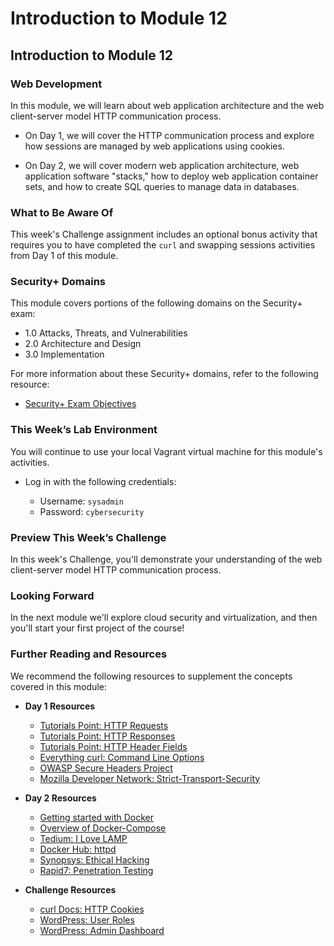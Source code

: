 # Introduction to Module 12

## Introduction to Module 12

### Web Development

In this module, we will learn about web application architecture and the web client-server model HTTP communication process.

- On Day 1, we will cover the HTTP communication process and explore how sessions are managed by web applications using cookies.

- On Day 2, we will cover modern web application architecture, web application software "stacks," how to deploy web application container sets, and how to create SQL queries to manage data in databases.

### What to Be Aware Of

This week's Challenge assignment includes an optional bonus activity that requires you to have completed the `curl` and swapping sessions activities from Day 1 of this module.

### Security+ Domains

This module covers portions of the following domains on the Security+ exam:

- 1.0 Attacks, Threats, and Vulnerabilities 
- 2.0 Architecture and Design 
- 3.0 Implementation

For more information about these Security+ domains, refer to the following resource: 
- [Security+ Exam Objectives](https://comptiacdn.azureedge.net/webcontent/docs/default-source/exam-objectives/comptia-security-sy0-601-exam-objectives-(2-0).pdf?sfvrsn=8c5889ff_2)

### This Week’s Lab Environment

You will continue to use your local Vagrant virtual machine for this module's activities.

- Log in with the following credentials:
  
  - Username: `sysadmin`
  - Password: `cybersecurity`

### Preview This Week’s Challenge

In this week's Challenge, you'll demonstrate your understanding of the web client-server model HTTP communication process.

### Looking Forward

In the next module we'll explore cloud security and virtualization, and then you'll start your first project of the course!

### Further Reading and Resources

We recommend the following resources to supplement the concepts covered in this module:

- **Day 1 Resources**

  - [Tutorials Point: HTTP Requests](https://www.tutorialspoint.com/http/http_requests.htm)
  - [Tutorials Point: HTTP Responses](https://www.tutorialspoint.com/http/http_responses.htm)
  - [Tutorials Point: HTTP Header Fields](https://www.tutorialspoint.com/http/http_header_fields.htm)
  - [Everything curl: Command Line Options](https://ec.haxx.se/cmdline/cmdline-options)
  - [OWASP Secure Headers Project](https://owasp.org/www-project-secure-headers/)
  - [Mozilla Developer Network: Strict-Transport-Security](https://developer.mozilla.org/en-US/docs/Web/HTTP/Headers/Strict-Transport-Security)

- **Day 2 Resources**

  - [Getting started with Docker](https://docs.docker.com/get-started/)
  - [Overview of Docker-Compose](https://docs.docker.com/compose/)
  - [Tedium: I Love LAMP](https://tedium.co/2019/10/01/lamp-stack-php-mysql-apache-history/)
  - [Docker Hub: httpd](https://hub.docker.com/_/httpd)
  - [Synopsys: Ethical Hacking](https://www.synopsys.com/glossary/what-is-ethical-hacking.html)
  - [Rapid7: Penetration Testing](https://www.rapid7.com/fundamentals/penetration-testing/)

- **Challenge Resources**

  - [curl Docs: HTTP Cookies](https://curl.haxx.se/docs/http-cookies.html)
  - [WordPress: User Roles](https://wordpress.com/support/user-roles/#list-of-user-roles)
  - [WordPress: Admin Dashboard](https://wordpress.com/support/dashboard/)
